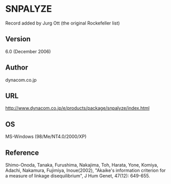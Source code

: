 # SNPALYZE
Record added by Jurg Ott (the original Rockefeller list)

## Version
6.0 (December 2006)

## Author
dynacom.co.jp

## URL
http://www.dynacom.co.jp/e/products/package/snpalyze/index.html

## OS
MS-Windows (98/Me/NT4.0/2000/XP)

## Reference
Shimo-Onoda, Tanaka, Furushima, Nakajima, Toh, Harata, Yone, Komiya, Adachi, Nakamura, Fujimiya, Inoue(2002), "Akaike's information criterion for a measure of linkage disequilibrium", J Hum Genet, 47(12): 649-655.